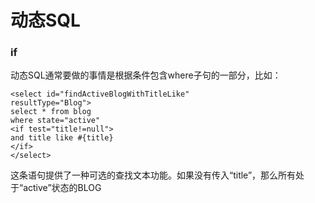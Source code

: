 
# 动态SQL
### if
动态SQL通常要做的事情是根据条件包含where子句的一部分，比如：
```
<select id="findActiveBlogWithTitleLike"
resultType="Blog">
select * from blog
where state="active"
<if test="title!=null">
and title like #{title}
</if>
</select>
```
这条语句提供了一种可选的查找文本功能。如果没有传入“title”，那么所有处于“active”状态的BLOG
